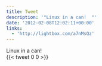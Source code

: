 ```yaml
---
title: Tweet
description: '"Linux in a can!  "'
date: '2012-02-08T12:02:11+00:00'
links:
  - 'http://lightbox.com/a7nMsQz'
---
```

Linux in a can!  
      {{< tweet 0 0 >}}
    
